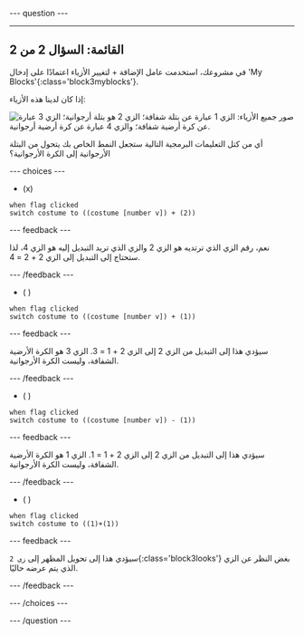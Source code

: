 
--- question ---

---
القائمة: السؤال 2 من 2
---

في مشروعك، استخدمت عامل الإضافة + لتغيير الأزياء اعتمادًا على إدخال 'My Blocks'{:class='block3myblocks'}.

إذا كان لدينا هذه الأزياء:

![صور جميع الأزياء: الزي 1 عبارة عن بتلة شفافة؛ الزي 2 هو بتلة أرجوانية؛ الزي 3 عبارة عن كرة أرضية شفافة؛ والزي 4 عبارة عن كرة أرضية أرجوانية.](images/costumes_quiz.png)

أي من كتل التعليمات البرمجية التالية ستجعل النمط الخاص بك يتحول من البتلة الأرجوانية إلى الكرة الأرجوانية؟

--- choices ---

- (x)

 ```blocks3
 when flag clicked
 switch costume to ((costume [number v]) + (2))
 ```

  --- feedback ---

نعم، رقم الزي الذي ترتديه هو الزي 2 والزي الذي تريد التبديل إليه هو الزي 4، لذا ستحتاج إلى التبديل إلى الزي 2 + 2 = 4.

  --- /feedback ---

- ( )


 ```blocks3
 when flag clicked
 switch costume to ((costume [number v]) + (1))
 ```

  --- feedback ---

سيؤدي هذا إلى التبديل من الزي 2 إلى الزي 2 + 1 = 3. الزي 3 هو الكرة الأرضية الشفافة، وليست الكرة الأرجوانية.

  --- /feedback ---

- ( )


 ```blocks3
 when flag clicked
 switch costume to ((costume [number v]) - (1))
 ```

  --- feedback ---

سيؤدي هذا إلى التبديل من الزي 2 إلى الزي 2 + 1 = 1. الزي 1 هو الكرة الأرضية الشفافة، وليست الكرة الأرجوانية.

  --- /feedback ---

- ( )

 ```blocks3
 when flag clicked
 switch costume to ((1)+(1))
 ```

  --- feedback ---

سيؤدي هذا إلى تحويل المظهر إلى `زي 2`{:class='block3looks'} بغض النظر عن الزي الذي يتم عرضه حاليًا.

  --- /feedback ---

--- /choices ---

--- /question ---
